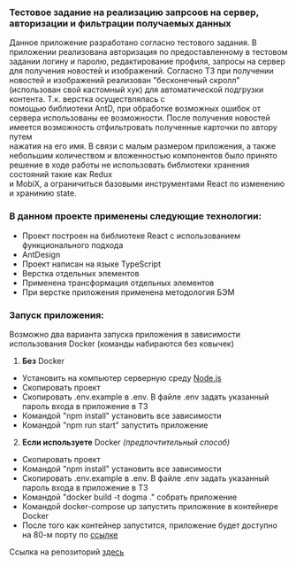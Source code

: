 ### Тестовое задание на реализацию запрсоов на сервер, авторизации и фильтрации получаемых данных

Данное приложение разработано согласно тестового задания. В приложении реализована авторизация по предоставленному в тестовом задании логину и паролю, редактирование профиля, запросы на сервер  
для получения новостей и изображений. Согласно ТЗ при получении новостей и изображений реализован "бесконечный скролл" (использован свой кастомный хук) для автоматической подгрузки контента. Т.к. верстка осуществлялась с  
помощью библиотеки AntD, при обработке возможных ошибок от сервера использованы ее возможности. После получения новостей имеется возможность отфильтровать полученные карточки по автору путем  
нажатия на его имя.
В связи с малым размером приложения, а также небольшим количеством и вложенностью компонентов было принято решение в ходе работы не использовать библиотеки хранения состояний такие как  Redux  
и MobiX, а ограничиться базовыми инструментами React по изменению и хранинию state.

### В данном проекте применены следующие технологии:
* Проект построен на библиотеке React c использованием функционального подхода
* AntDesign
* Проект написан на языке TypeScript
* Верстка отдельных элементов
* Применена трансформация отдельных элементов
* При верстке приложения применена методология БЭМ

### Запуск приложения:
Возможно два варианта запуска приложения в зависимости использования Docker (команды набираются без ковычек)
1. **Без** Docker
* Уcтановить на компьютер серверную среду [Node.js](https://nodejs.dev/en/download)
* Скопировать проект
* Скопировать .env.example в .env. В файле .env задать указанный пароль входа в приложение в ТЗ 
* Командой "npm install" установить все зависимости
* Командой "npm run start" запустить приложение

2. **Если используете** Docker _(предпочтительный способ)_
* Скопировать проект
* Командой "npm install" установить все зависимости
* Скопировать .env.example в .env. В файле .env задать указанный пароль входа в приложение в ТЗ
* Командой "docker build -t dogma ." собрать приложение
* Командой docker-compose up запустить приложение в контейнере Docker
* После того как контейнер запустится, приложение будет доступно на 80-м порту по [ссылке](http://localhost:80)

Ссылка на репозиторий [здесь](https://github.com/AlexS88190/dogma)